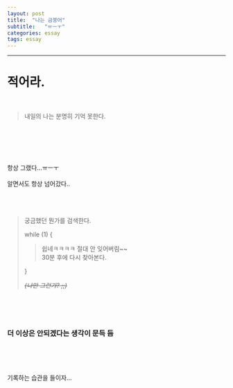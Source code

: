 ```yaml
---
layout: post
title:  "나는 금붕어"
subtitle:   "ㅠㅡㅜ"
categories: essay
tags: essay
---
```


---------
적어라.
=============
<br>

>내일의 나는 분명히 기억 못한다.


<br><br><br><br><br>
항상 그랬다...ㅠㅡㅜ
<br><br>
알면서도 항상 넘어갔다..  
<br><br><br>

> 궁금했던 뭔가를 검색한다.
> 
> while (1) {  
> >쉽네ㅋㅋㅋㅋ 절대 안 잊어버림~~  
> 30분 후에 다시 찾아본다.
> 
> }
>
>
> ~~*(나만 그런가? ;;)*~~

<br><br><br>


### 더 이상은 안되겠다는 생각이 문득 듬

<br><br><br>

기록하는 습관을 들이자...